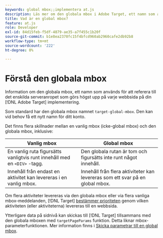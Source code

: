 ```yaml
---
keywords: global mbox;;implementera at.js
description: Läs mer om den globala mbox i Adobe Target, ett namn som används för att hänvisa till det enda serveranropet som gjordes högst upp på varje webbsida på din [!DNL Target] implementering.
title: Vad är en global mbox?
feature: at.js
role: Developer
exl-id: 84d15feb-f5df-4879-ae35-a7f455c1b20f
source-git-commit: b1e8ea2370fc15f4bfcd960ab2960cafe2db92b8
workflow-type: tm+mt
source-wordcount: '222'
ht-degree: 0%

---
```


# Förstå den globala mbox

Information om den globala mbox, ett namn som används för att referera till det enskilda serveranropet som görs högst upp på varje webbsida på din [!DNL Adobe Target] implementering.

Som standard har den globala mbox namnet `target-global-mbox`. Den kan vid behov få ett nytt namn för ditt konto.

Det finns flera skillnader mellan en vanlig mbox (icke-global mbox) och den globala mbox, inklusive:

| Vanlig mbox | Global mbox |
|--- |--- |
| En vanlig ruta figursätts vanligtvis runt innehåll med en `<DIV>` -tagg. | Den globala rutan är tom och figursätts inte runt något innehåll. |
| Innehåll från endast en aktivitet kan levereras i en vanlig mbox. | Innehåll från flera aktiviteter kan levereras som ett svar på en global mbox. |

Om flera aktiviteter levereras via den globala mbox eller via flera vanliga mbox-meddelanden, [!DNL Target] [bestämmer prioriteten](/help/main/c-activities/priority.md#concept_1780C11FEA57440499F0047DD6900E0F) genom vilken aktiviteten (eller aktiviteterna) levereras till en webbsida.

Ytterligare data på sidnivå kan skickas till [!DNL Target] tillsammans med den globala mboxen med `targetPageParams` funktion. Detta liknar mbox-parameterfunktionen. Mer information finns i [Skicka parametrar till en global mbox](https://developer.adobe.com/target/implement/client-side/atjs/global-mbox/pass-parameters-to-global-mbox/).
